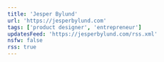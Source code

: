 ```yaml
---
title: 'Jesper Bylund'
url: 'https://jesperbylund.com'
tags: ['product designer', 'entrepreneur']
updatesFeed: 'https://jesperbylund.com/rss.xml'
nsfw: false
rss: true
---
```

